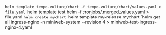 `helm template tempo-vulture/chart -f tempo-vulture/chart/values.yaml > file.yaml
`helm template test helm -f cronjobs/.merged_values.yaml > file.yaml
`helm create mychart
`helm template my-release mychart
`helm get all ingress-nginx -n miniweb-system --revision 4 > miniweb-test-ingress-nginx-4.yaml
